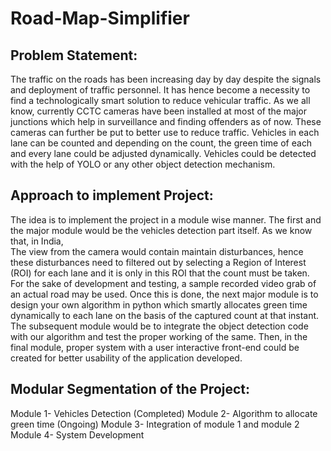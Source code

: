 # Road-Map-Simplifier

## Problem Statement: 
The traffic on the roads has been increasing day by day despite the signals and deployment of traffic personnel. It has hence become a necessity to find a technologically smart solution to reduce vehicular traffic. As we all know, currently CCTC cameras have been installed at most of the major junctions which help in surveillance and finding offenders as of now. These cameras can further be put to better use to reduce traffic. Vehicles in each lane can be counted and depending on the count, the green time of each and every lane could be adjusted dynamically. Vehicles could be detected with the help of YOLO or any other object detection mechanism.

## Approach to implement Project:
The idea is to implement the project in a module wise manner. The first and the major module would be the vehicles detection part itself. As we know that, in India,  
The view from the camera would contain maintain disturbances, hence these disturbances need to filtered out by selecting a Region of Interest (ROI) for each lane and it is only in this ROI that the count must be taken. For the sake of development and testing, a sample recorded video grab of an actual road may be used. 
Once this is done, the next major module is to design your own algorithm in python which smartly allocates green time dynamically to each lane on the basis of the captured count at that instant. The subsequent module would be to integrate the object detection code with our algorithm and test the proper working of the same. Then, in the final module, proper system with a user interactive front-end could be created for better usability of the application developed.

## Modular Segmentation of the Project:
Module 1- Vehicles Detection (Completed)
Module 2- Algorithm to allocate green time (Ongoing)
Module 3- Integration of module 1 and module 2
Module 4- System Development 
